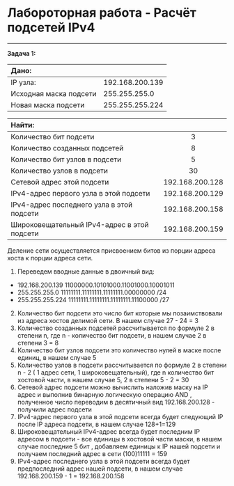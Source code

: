 
# Лабороторная работа - Расчёт подсетей IPv4
_ _ _

__Задача 1:__


| Дано: | |
|:-------------------------------------|:-------------------------------------|
| IP узла:           | 192.168.200.139 |
| Исходная маска подсети |  255.255.255.0 | 
| Новая маска подсети       | 255.255.255.224   | 



| Найти: | |
|:-------------------------------------|:-------------------------------------:|
| Количество бит подсети                            | 3|
| Количество созданных подсетей |  8| 
| Количество бит узлов в подсети       | 5   |
| Количество узлов в подсети  | 30   |
| Сетевой адрес этой подсети  | 192.168.200.128   |
| IPv4-адрес первого узла в этой подсети  | 192.168.200.129   |
| IPv4-адрес последнего узла в этой подсети  | 192.168.200.158   |
| Широковещательный IPv4-адрес в этой подсети  | 192.168.200.159   |

Деление сети осуществляется присвоением битов из порции адреса хоста к порции адреса сети.

1. Переведем вводные данные в двоичный вид:
- 192.168.200.139    11000000.10101000.11001000.10001011
- 255.255.255.0      11111111.11111111.11111111.00000000 /24
- 255.255.255.224    11111111.11111111.11111111.11100000 /27
2. Количество бит подсети это число бит которые мы позаимствовали из адреса хостов делимой сети. В нашем случае 27 - 24 = 3 
3. Количество созданных подсетей рассчитывается по формуле 2 в степени n, где n - количество бит подсети, в нашем случае 2 в степени 3 = 8
4. Количество бит узлов подсети это количество нулей в маске после единиц, в нашем случае 5
5. Количество узлов в подсети рассчитывается по формуле 2 в степени n - 2 ( 1 адрес сети, 1 широковещательный), где n количество бит хостовой части, в нашем случае 5, 2 в степени 5 - 2 = 30
6. Сетевой адрес подсети можно вычислить наложив маску на IP адрес и выполнив бинарную логическую операцию AND , полученное число переводим в десятичный вид 192.168.200.128 - получили адрес подсети
7. IPv4-адрес первого узла в этой подсети всегда будет следующий IP после IP адреса подсети, в нашем случае 128+1=129
8. Широковещательный IPv4-адрес всегда будет последним IP адресом в подсети - все единицы в хостовой части маски, в нашем случае последние 5 бит , добавляем единицы к IP нашей подсети и получаем последний адрес в сети (100)11111 = 159
9. IPv4-адрес последнего узла в этой подсети всегда будет предпоследний адрес нашей подсети, в нашем случае 192.168.200.159 - 1 = 192.168.200.158
